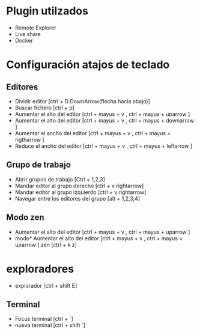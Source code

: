 # Plugin utilzados

* Remote Explorer
* Live share
* Docker

# Configuración atajos de teclado

## Editores


* Dividir editor  [ctrl + D DownArrow(flecha hacia abajo)]
* Buscar fichero [ctrl + p]
* Aumentar el alto del editor [ctrl + mayus + v , ctrl + mayus + uparrow ]
* Aumentar el alto del editor [ctrl + mayus + v , ctrl + mayus + downarrow ]
* Aumentar el ancho del editor [ctrl + mayus + v , ctrl + mayus + rigtharrow ]
* Reduce el ancho del editor [ctrl + mayus + v , ctrl + mayus + leftarrow ]

## Grupo de trabajo

* Abrir grupos de trabajo [Ctrl + 1,2,3]
* Mandar editor al grupo derecho [ctrl + v rightarrow]
* Mandar editor al grupo izquierdo [ctrl + v rightarrow]
* Navegar entre los editores del grupo [alt + 1,2,3,4]

## Modo zen
* Aumentar el alto del editor [ctrl + mayus + v , ctrl + mayus + uparrow ]
* modo* Aumentar el alto del editor [ctrl + mayus + v , ctrl + mayus + uparrow ] zen [ctrl + k z]

# exploradores

* explorador [ctrl + shift E]

## Terminal

* Focus terminal [ctrl + `]
* nueva terminal [ctrl + shift `]